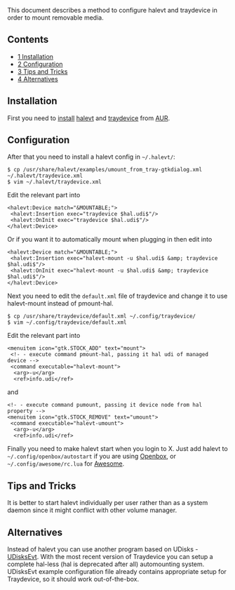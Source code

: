 This document describes a method to configure halevt and traydevice in order to mount removable media.

## Contents

*   [1 Installation](#Installation)
*   [2 Configuration](#Configuration)
*   [3 Tips and Tricks](#Tips_and_Tricks)
*   [4 Alternatives](#Alternatives)

## Installation

First you need to [install](/index.php/Install "Install") [halevt](https://aur.archlinux.org/packages/halevt/) and [traydevice](https://aur.archlinux.org/packages/traydevice/) from [AUR](/index.php/AUR "AUR").

## Configuration

After that you need to install a halevt config in `~/.halevt/`:

```
$ cp /usr/share/halevt/examples/umount_from_tray-gtkdialog.xml ~/.halevt/traydevice.xml
$ vim ~/.halevt/traydevice.xml

```

Edit the relevant part into

```
<halevt:Device match="&MOUNTABLE;">
 <halevt:Insertion exec="traydevice $hal.udi$"/>
 <halevt:OnInit exec="traydevice $hal.udi$"/>
</halevt:Device>

```

Or if you want it to automatically mount when plugging in then edit into

```
<halevt:Device match="&MOUNTABLE;">
 <halevt:Insertion exec="halevt-mount -u $hal.udi$ &amp; traydevice $hal.udi$"/>
 <halevt:OnInit exec="halevt-mount -u $hal.udi$ &amp; traydevice $hal.udi$"/>
</halevt:Device>

```

Next you need to edit the `default.xml` file of traydevice and change it to use halevt-mount instead of pmount-hal.

```
$ cp /usr/share/traydevice/default.xml ~/.config/traydevice/
$ vim ~/.config/traydevice/default.xml

```

Edit the relevant part into

```
<menuitem icon="gtk.STOCK_ADD" text="mount">
 <!- - execute command pmount-hal, passing it hal udi of managed device -->
 <command executable="halevt-mount">
  <arg>-u</arg>
  <ref>info.udi</ref>

```

and

```
<!- - execute command pumount, passing it device node from hal property -->
<menuitem icon="gtk.STOCK_REMOVE" text="umount">
 <command executable="halevt-umount">
  <arg>-u</arg>
  <ref>info.udi</ref>

```

Finally you need to make halevt start when you login to X. Just add halevt to `~/.config/openbox/autostart` if you are using [Openbox](/index.php/Openbox "Openbox"), or `~/.config/awesome/rc.lua` for [Awesome](/index.php/Awesome "Awesome").

## Tips and Tricks

It is better to start halevt individually per user rather than as a system daemon since it might conflict with other volume manager.

## Alternatives

Instead of halevt you can use another program based on UDisks - [UDisksEvt](https://bbs.archlinux.org/viewtopic.php?pid=786153). With the most recent version of Traydevice you can setup a complete hal-less (hal is deprecated after all) automounting system. UDisksEvt example configuration file already contains appropriate setup for Traydevice, so it should work out-of-the-box.